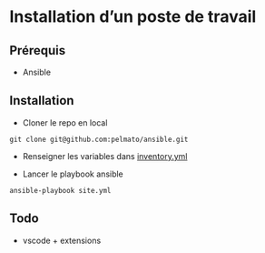 # Installation d’un poste de travail

## Prérequis

- Ansible

## Installation

- Cloner le repo en local

```shell
git clone git@github.com:pelmato/ansible.git
```

- Renseigner les variables dans [inventory.yml](./inventory.yml)

- Lancer le playbook ansible

```shell
ansible-playbook site.yml
```

## Todo

- vscode + extensions
